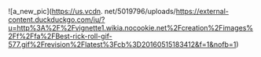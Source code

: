 ![a_new_pic](https://us.vcdn.
net/5019796/uploads/https://external-content.duckduckgo.com/iu/?u=http%3A%2F%2Fvignette1.wikia.nocookie.net%2Fcreation%2Fimages%2Ff%2Ffa%2FBest-rick-roll-gif-577.gif%2Frevision%2Flatest%3Fcb%3D20160515183412&f=1&nofb=1)
